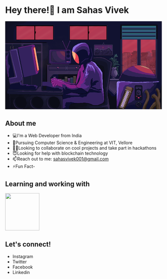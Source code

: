 
# Hey there!👋 I am Sahas Vivek

![Alt Text](https://github.com/sahas-01/Sahas-README/blob/master/Programmer.gif)


## About me 

- 💻I'm a Web Developer from India 
- 📖Pursuing Computer Science & Engineering at VIT, Vellore
- 🤙🏾Looking to collaborate on cool projects and take part in hackathons
- 😇Looking for help with blockchain technology
- 📫Reach out to me: sahasvivek001@gmail.com
- ⚡Fun Fact-

## Learning and working with

<img src="https://hackr.io/tutorials/learn-html-5/logo/logo-html-5?ver=1587977020" width="110" height="120">





## Let's connect!

- Instagram
- Twitter
- Facebook
- Linkedin
